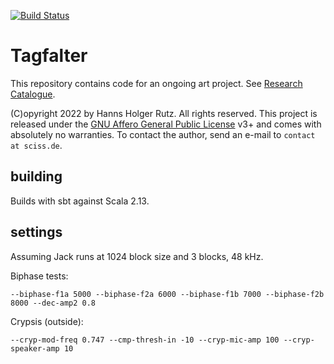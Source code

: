 [![Build Status](https://github.com/Sciss/Tagfalter/workflows/Scala%20CI/badge.svg?branch=main)](https://github.com/Sciss/Tagfalter/actions?query=workflow%3A%22Scala+CI%22)

# Tagfalter

This repository contains code for an ongoing art project.
See [Research Catalogue](https://www.researchcatalogue.net/view/1506240/1506241).

(C)opyright 2022 by Hanns Holger Rutz. All rights reserved. This project is released under the
[GNU Affero General Public License](https://github.com/Sciss/Tagfalter/blob/main/LICENSE) v3+ and
comes with absolutely no warranties.
To contact the author, send an e-mail to `contact at sciss.de`.

## building

Builds with sbt against Scala 2.13.

## settings

Assuming Jack runs at 1024 block size and 3 blocks, 48 kHz.

Biphase tests:

    --biphase-f1a 5000 --biphase-f2a 6000 --biphase-f1b 7000 --biphase-f2b 8000 --dec-amp2 0.8

Crypsis (outside):

    --cryp-mod-freq 0.747 --cmp-thresh-in -10 --cryp-mic-amp 100 --cryp-speaker-amp 10
